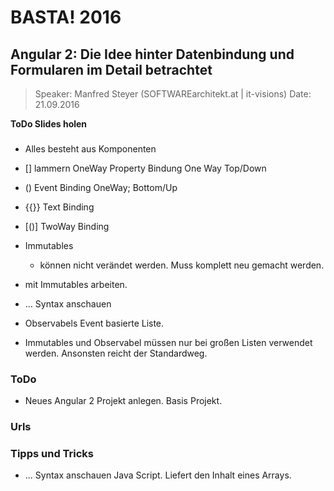 # BASTA! 2016 #

## Angular 2: Die Idee hinter Datenbindung und Formularen im Detail betrachtet ##

> Speaker: Manfred Steyer  (SOFTWAREarchitekt.at | it-visions)
> Date: 21.09.2016

**ToDo Slides holen**

###  ###

- Alles besteht aus Komponenten
- [] lammern OneWay Property Bindung One Way Top/Down
- () Event Binding OneWay; Bottom/Up
- {{}} Text Binding
- [()] TwoWay Binding

- Immutables
    - können nicht verändet werden. Muss komplett neu gemacht werden.
- mit Immutables arbeiten.
- ... Syntax anschauen

- Observabels Event basierte Liste.
- Immutables und Observabel müssen nur bei großen Listen verwendet werden. Ansonsten reicht der Standardweg.

### ToDo ###

- Neues Angular 2 Projekt anlegen. Basis Projekt.

### Urls ###



### Tipps und Tricks ###

- ... Syntax anschauen Java Script. Liefert den Inhalt eines Arrays.
